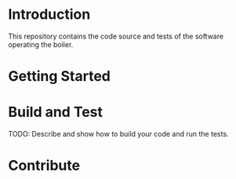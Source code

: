 # Introduction 
This repository contains the code source and tests of the software operating the boiler.

# Getting Started

# Build and Test
TODO: Describe and show how to build your code and run the tests. 


# Contribute

